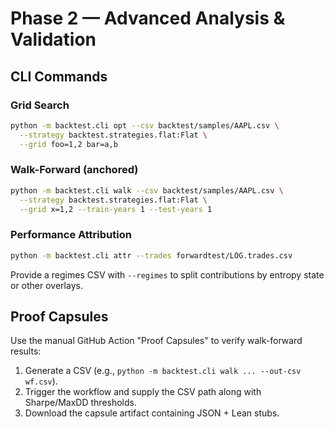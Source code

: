 # Phase 2 — Advanced Analysis & Validation

## CLI Commands

### Grid Search

```bash
python -m backtest.cli opt --csv backtest/samples/AAPL.csv \
  --strategy backtest.strategies.flat:Flat \
  --grid foo=1,2 bar=a,b
```

### Walk-Forward (anchored)

```bash
python -m backtest.cli walk --csv backtest/samples/AAPL.csv \
  --strategy backtest.strategies.flat:Flat \
  --grid x=1,2 --train-years 1 --test-years 1
```

### Performance Attribution

```bash
python -m backtest.cli attr --trades forwardtest/LOG.trades.csv
```

Provide a regimes CSV with `--regimes` to split contributions by entropy state or
other overlays.

## Proof Capsules

Use the manual GitHub Action "Proof Capsules" to verify walk-forward results:

1. Generate a CSV (e.g., `python -m backtest.cli walk ... --out-csv wf.csv`).
2. Trigger the workflow and supply the CSV path along with Sharpe/MaxDD
   thresholds.
3. Download the capsule artifact containing JSON + Lean stubs.
